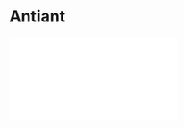 # Antiant
<iframe src="//player.bilibili.com/player.html?aid=626833923&bvid=BV1Zt4y1U7sY&cid=225164867&page=1" scrolling="no" border="0" frameborder="no" framespacing="0" allowfullscreen="true"> </iframe>
